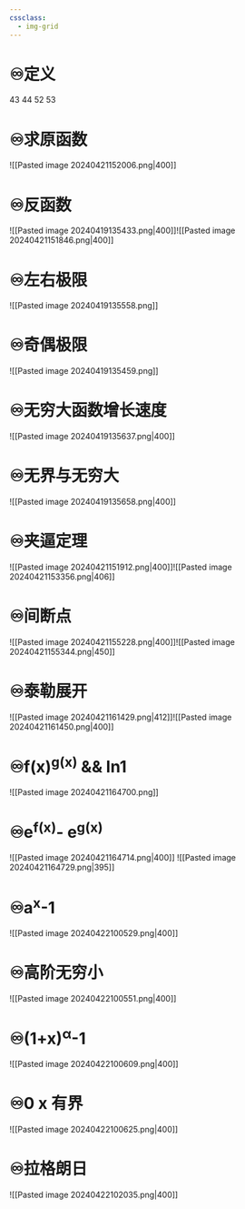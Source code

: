 ```yaml
---
cssclass:
  - img-grid
---
```


# ♾️定义
43 44 52 53

# ♾️求原函数
![[Pasted image 20240421152006.png|400]]

# ♾️反函数
![[Pasted image 20240419135433.png|400]]![[Pasted image 20240421151846.png|400]]


# ♾️左右极限
![[Pasted image 20240419135558.png]]

# ♾️奇偶极限
![[Pasted image 20240419135459.png]]
# ♾️无穷大函数增长速度
![[Pasted image 20240419135637.png|400]]
# ♾️无界与无穷大
![[Pasted image 20240419135658.png|400]]


# ♾️夹逼定理
![[Pasted image 20240421151912.png|400]]![[Pasted image 20240421153356.png|406]]

# ♾️间断点
![[Pasted image 20240421155228.png|400]]![[Pasted image 20240421155344.png|450]]


# ♾️泰勒展开
![[Pasted image 20240421161429.png|412]]![[Pasted image 20240421161450.png|400]]

# ♾️f(x)<sup>g(x)</sup> && ln1
![[Pasted image 20240421164700.png]]

# ♾️e<sup>f(x)</sup>- e<sup>g(x)</sup>
![[Pasted image 20240421164714.png|400]]
![[Pasted image 20240421164729.png|395]]

# ♾️a<sup>x</sup>-1
![[Pasted image 20240422100529.png|400]]

# ♾️高阶无穷小
![[Pasted image 20240422100551.png|400]]

# ♾️(1+x)<sup>α</sup>-1
![[Pasted image 20240422100609.png|400]]

# ♾️0 x 有界
![[Pasted image 20240422100625.png|400]]
# ♾️拉格朗日
![[Pasted image 20240422102035.png|400]]